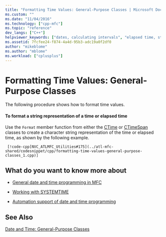 ```yaml
---
title: "Formatting Time Values: General-Purpose Classes | Microsoft Docs"
ms.custom: ""
ms.date: "11/04/2016"
ms.technology: ["cpp-mfc"]
ms.topic: "reference"
dev_langs: ["C++"]
helpviewer_keywords: ["dates, calculating intervals", "elapsed time, string representation", "time [C++], formatting", "formatting [C++], time"]
ms.assetid: 7fcfee24-f874-4a4d-95b3-adc19a0f2df0
author: "mikeblome"
ms.author: "mblome"
ms.workload: ["cplusplus"]
---
```

# Formatting Time Values: General-Purpose Classes
The following procedure shows how to format time values.  
  
#### To format a string representation of a time or elapsed time  
  
Use the `Format` member function from either the [CTime](../atl-mfc-shared/reference/ctime-class.md) or [CTimeSpan](../atl-mfc-shared/reference/ctimespan-class.md) classes to create a character string representation of the time or elapsed time, as shown by the following example.
  
     [!code-cpp[NVC_ATLMFC_Utilities#175](../atl-mfc-shared/codesnippet/cpp/formatting-time-values-general-purpose-classes_1.cpp)]  
  
## What do you want to know more about  
  
-   [General date and time programming in MFC](../atl-mfc-shared/date-and-time.md)  
  
-   [Working with SYSTEMTIME](../atl-mfc-shared/date-and-time-systemtime-support.md)  
  
-   [Automation support of date and time programming](../atl-mfc-shared/date-and-time-automation-support.md)  
  
## See Also  
 [Date and Time: General-Purpose Classes](../atl-mfc-shared/date-and-time-general-purpose-classes.md)

